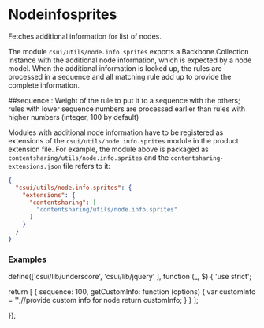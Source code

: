 # Nodeinfosprites

Fetches additional information for list of nodes.

The module `csui/utils/node.info.sprites` exports a Backbone.Collection instance with the
additional node information, which is expected by  a node model. When the additional information
is looked up, the rules are processed in a sequence and all matching rule add up to provide the
complete information.

##sequence
: Weight of the rule to put it to a sequence with the others; rules with lower
  sequence numbers are processed earlier than rules with higher numbers
  (integer, 100 by default)


Modules with additional node information have to be registered as extensions of the
`csui/utils/node.info.sprites` module in the product extension file.
For example, the module above is packaged as `contentsharing/utils/node.info.sprites`
and the `contentsharing-extensions.json` file refers to it:

```json
{
  "csui/utils/node.info.sprites": {
    "extensions": {
      "contentsharing": [
        "contentsharing/utils/node.info.sprites"
      ]
    }
  }
}
```
### Examples
define(['csui/lib/underscore', 'csui/lib/jquery'
], function (_, $) {
  'use strict';

  return [
    {
      sequence: 100,
      getCustomInfo: function (options) {
        var customInfo = '';//provide custom info for node
        return customInfo;
      }
    }
  ];

});